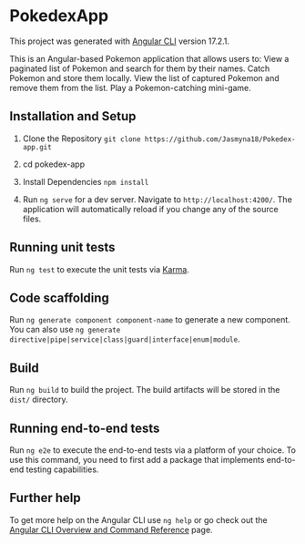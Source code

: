 # PokedexApp

This project was generated with [Angular CLI](https://github.com/angular/angular-cli) version 17.2.1.

This is an Angular-based Pokemon application that allows users to:
View a paginated list of Pokemon and search for them by their names.
Catch Pokemon and store them locally.
View the list of captured Pokemon and remove them from the list.
Play a Pokemon-catching mini-game.

## Installation and Setup

1. Clone the Repository `git clone https://github.com/Jasmyna18/Pokedex-app.git`

2. cd pokedex-app

3. Install Dependencies `npm install`

4. Run `ng serve` for a dev server. Navigate to `http://localhost:4200/`. The application will automatically reload if you change any of the source files.

## Running unit tests

Run `ng test` to execute the unit tests via [Karma](https://karma-runner.github.io).

## Code scaffolding

Run `ng generate component component-name` to generate a new component. You can also use `ng generate directive|pipe|service|class|guard|interface|enum|module`.

## Build

Run `ng build` to build the project. The build artifacts will be stored in the `dist/` directory.


## Running end-to-end tests

Run `ng e2e` to execute the end-to-end tests via a platform of your choice. To use this command, you need to first add a package that implements end-to-end testing capabilities.

## Further help

To get more help on the Angular CLI use `ng help` or go check out the [Angular CLI Overview and Command Reference](https://angular.io/cli) page.
